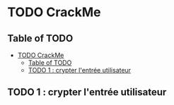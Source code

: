 # TODO CrackMe

<!-- TODO: Rajouter les techniques d'obfuscation que vous avez implémentées dans la présentation -->

## Table of TODO

- [TODO CrackMe](#todo-crackme)
  - [Table of TODO](#table-of-todo)
  - [TODO 1 : crypter l'entrée utilisateur](#todo-1--crypter-lentrée-utilisateur)

## TODO 1 : crypter l'entrée utilisateur

